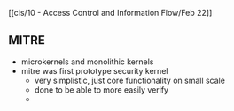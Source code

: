 [[cis/10 - Access Control and Information Flow/Feb 22]]
## MITRE
- microkernels and monolithic kernels
- mitre was first prototype security kernel
	- very simplistic, just core functionality on small scale
	- done to be able to more easily verify
	- 